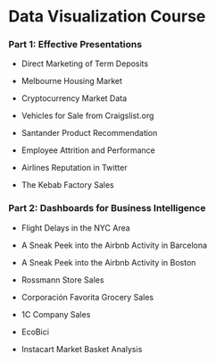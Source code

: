 # Data Visualization Course

### Part 1: Effective Presentations

* Direct Marketing of Term Deposits

* Melbourne Housing Market

* Cryptocurrency Market Data

* Vehicles for Sale from Craigslist.org

* Santander Product Recommendation

* Employee Attrition and Performance

* Airlines Reputation in Twitter

* The Kebab Factory Sales

### Part 2: Dashboards for Business Intelligence

* Flight Delays in the NYC Area

* A Sneak Peek into the Airbnb Activity in Barcelona

* A Sneak Peek into the Airbnb Activity in Boston

* Rossmann Store Sales

* Corporación Favorita Grocery Sales

* 1C Company Sales

* EcoBici

* Instacart Market Basket Analysis
